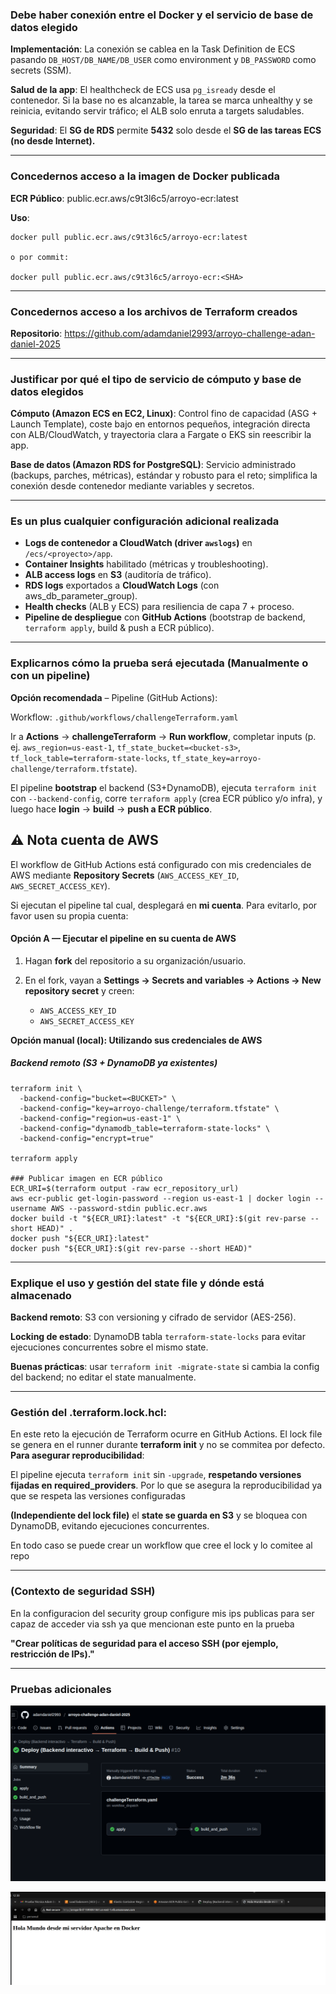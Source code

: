 ### Debe haber conexión entre el Docker y el servicio de base de datos elegido

**Implementación**: La conexión se cablea en la Task Definition de ECS pasando `DB_HOST/DB_NAME/DB_USER` como environment y `DB_PASSWORD` como secrets (SSM).

**Salud de la app**: El healthcheck de ECS usa `pg_isready` desde el contenedor. Si la base no es alcanzable, la tarea se marca unhealthy y se reinicia, evitando servir tráfico; el ALB solo enruta a targets saludables.

**Seguridad**: El **SG de RDS** permite **5432** solo desde el **SG de las tareas ECS (no desde Internet).**

---
### Concedernos acceso a la imagen de Docker publicada

**ECR Público**: public.ecr.aws/c9t3l6c5/arroyo-ecr:latest

**Uso**:

```
docker pull public.ecr.aws/c9t3l6c5/arroyo-ecr:latest

o por commit:

docker pull public.ecr.aws/c9t3l6c5/arroyo-ecr:<SHA>
```

---

### Concedernos acceso a los archivos de Terraform creados

**Repositorio**: https://github.com/adamdaniel2993/arroyo-challenge-adan-daniel-2025

---
### Justificar por qué el tipo de servicio de cómputo y base de datos elegidos

**Cómputo (Amazon ECS en EC2, Linux)**: Control fino de capacidad (ASG + Launch Template), coste bajo en entornos pequeños, integración directa con ALB/CloudWatch, y trayectoria clara a Fargate o EKS sin reescribir la app.


**Base de datos (Amazon RDS for PostgreSQL)**: Servicio administrado (backups, parches, métricas), estándar y robusto para el reto; simplifica la conexión desde contenedor mediante variables y secretos.

--- 

### Es un plus cualquier configuración adicional realizada

* **Logs de contenedor a CloudWatch (driver `awslogs`)** en `/ecs/<proyecto>/app`.
* **Container Insights** habilitado (métricas y troubleshooting).
* **ALB access logs** en **S3** (auditoría de tráfico).
* **RDS logs** exportados a **CloudWatch Logs** (con aws_db_parameter_group).
* **Health checks** (ALB y ECS) para resiliencia de capa 7 + proceso.
* **Pipeline de despliegue** con **GitHub Actions** (bootstrap de backend, `terraform apply`, build & push a ECR público).

---

### Explicarnos cómo la prueba será ejecutada (Manualmente o con un pipeline)

**Opción recomendada** – Pipeline (GitHub Actions):

Workflow: `.github/workflows/challengeTerraform.yaml`

Ir a **Actions** → **challengeTerraform** → **Run workflow**, completar inputs (p. ej. `aws_region=us-east-1`, `tf_state_bucket=<bucket-s3>`, `tf_lock_table=terraform-state-locks`, `tf_state_key=arroyo-challenge/terraform.tfstate`).

El pipeline **bootstrap** el backend (S3+DynamoDB), ejecuta `terraform init` con `--backend-config`, corre `terraform apply` (crea ECR público y/o infra), y luego hace **login** → **build** → **push a ECR público**.

## ⚠️ Nota cuenta de AWS

El workflow de GitHub Actions está configurado con mis credenciales de AWS mediante **Repository Secrets** (`AWS_ACCESS_KEY_ID`, `AWS_SECRET_ACCESS_KEY`).

Si ejecutan el pipeline tal cual, desplegará en **mi cuenta**. Para evitarlo, por favor usen su propia cuenta:

#### Opción A — Ejecutar el pipeline en su cuenta de AWS

1. Hagan **fork** del repositorio a su organización/usuario.
2. En el fork, vayan a **Settings → Secrets and variables → Actions → New repository secret** y creen:

   * `AWS_ACCESS_KEY_ID`
   * `AWS_SECRET_ACCESS_KEY`


**Opción manual (local): Utilizando sus credenciales de AWS**
##### Backend remoto (S3 + DynamoDB ya existentes)
```
terraform init \
  -backend-config="bucket=<BUCKET>" \
  -backend-config="key=arroyo-challenge/terraform.tfstate" \
  -backend-config="region=us-east-1" \
  -backend-config="dynamodb_table=terraform-state-locks" \
  -backend-config="encrypt=true"

terraform apply

### Publicar imagen en ECR público
ECR_URI=$(terraform output -raw ecr_repository_url)
aws ecr-public get-login-password --region us-east-1 | docker login --username AWS --password-stdin public.ecr.aws
docker build -t "${ECR_URI}:latest" -t "${ECR_URI}:$(git rev-parse --short HEAD)" .
docker push "${ECR_URI}:latest"
docker push "${ECR_URI}:$(git rev-parse --short HEAD)"
```
---

### Explique el uso y gestión del state file y dónde está almacenado

**Backend remoto**: S3 con versioning y cifrado de servidor (AES-256).

**Locking de estado**: DynamoDB tabla `terraform-state-locks` para evitar ejecuciones concurrentes sobre el mismo state.

**Buenas prácticas**: usar `terraform init -migrate-state` si cambia la config del backend; no editar el state manualmente.

---

### Gestión del .terraform.lock.hcl:
En este reto la ejecución de Terraform ocurre en GitHub Actions. El lock file se genera en el runner durante **terraform init** y no se commitea por defecto.
**Para asegurar reproducibilidad**:

El pipeline ejecuta `terraform init` sin `-upgrade`, **respetando versiones fijadas en required_providers**. Por lo que se asegura la reproducibilidad ya que se respeta las versiones configuradas

**(Independiente del lock file)** el **state se guarda en S3** y se bloquea con DynamoDB, evitando ejecuciones concurrentes.

En todo caso se puede crear un workflow que cree el lock y lo comitee al repo

--- 
### (Contexto de seguridad SSH)

En la configuracion del security group configure mis ips publicas para ser capaz de acceder via ssh ya que mencionan este punto en la prueba

**"Crear políticas de seguridad para el acceso SSH (por ejemplo, restricción de IPs)."**

---
### Pruebas adicionales
![img.png](img.png)

![img_1.png](img_1.png)